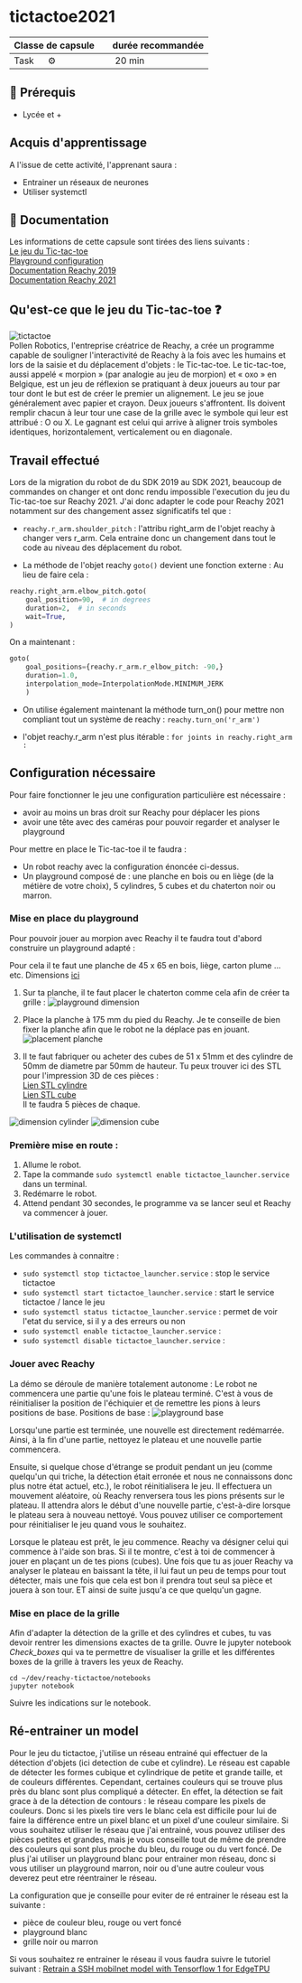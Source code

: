 # tictactoe2021

| Classe de capsule  | &emsp;durée recommandée |
|:-------------------|:------------------|
| Task  &emsp;  ⚙️  |&emsp; 20 min      |


## 🎒 Prérequis

- Lycée et +

## Acquis d'apprentissage
A l'issue de cette activité, l'apprenant saura : 
- Entrainer un réseaux de neurones
- Utiliser systemctl  

## 📗 Documentation

Les informations de cette capsule sont tirées des liens suivants :   
[Le jeu du Tic-tac-toe](https://fr.wikipedia.org/wiki/Tic-tac-toe)   
[Playground configuration](https://www.notion.so/TicTacToe-Guide-26937009c5dc4a7f950ede22c918d85a)  
[Documentation Reachy 2019](https://pollen-robotics.github.io/reachy-2019-docs/)  
[Documentation Reachy 2021](https://docs.pollen-robotics.com/)


## Qu'est-ce que le jeu du Tic-tac-toe ❓ 
![tictactoe](img/tictactoe.png)   
Pollen Robotics, l'entreprise créatrice de Reachy, a crée un programme capable de souligner l'interactivité de Reachy à la fois avec les humains et lors de la saisie et du déplacement d'objets : le Tic-tac-toe. 
Le tic-tac-toe, aussi appelé « morpion » (par analogie au jeu de morpion) et « oxo » en Belgique, est un jeu de réflexion se pratiquant à deux joueurs au tour par tour dont le but est de créer le premier un alignement. Le jeu se joue généralement avec papier et crayon. 
Deux joueurs s'affrontent. Ils doivent remplir chacun à leur tour une case de la grille avec le symbole qui leur est attribué : O ou X. Le gagnant est celui qui arrive à aligner trois symboles identiques, horizontalement, verticalement ou en diagonale.
  

## Travail effectué 
  
Lors de la migration du robot de du SDK 2019 au SDK 2021, beaucoup de commandes on changer et ont donc rendu impossible l'execution du jeu du Tic-tac-toe sur Reachy 2021. 
J'ai donc adapter le code pour Reachy 2021 notamment sur des changement assez significatifs tel que : 
* `reachy.r_arm.shoulder_pitch` : l'attribu right_arm de l'objet reachy à changer vers r_arm. Cela entraine donc un changement dans tout le code au niveau des déplacement du robot. 

* La méthode de l'objet reachy `goto()` devient une fonction externe : 
Au lieu de faire cela :  
```python
reachy.right_arm.elbow_pitch.goto(
    goal_position=90,  # in degrees
    duration=2,  # in seconds
    wait=True,
)
```
On a maintenant : 
```python
goto(
	goal_positions={reachy.r_arm.r_elbow_pitch: -90,}
	duration=1.0,
	interpolation_mode=InterpolationMode.MINIMUM_JERK
	)
```

* On utilise également maintenant la méthode turn_on() pour mettre non compliant tout un système de reachy : 
`reachy.turn_on('r_arm')`

* l'objet reachy.r_arm n'est plus itérable : 
`for joints in reachy.right_arm : `

## Configuration nécessaire 

Pour faire fonctionner le jeu une configuration particulière est nécessaire : 
* avoir au moins un bras droit sur Reachy pour déplacer les pions
* avoir une tête avec des caméras pour pouvoir regarder et analyser le playground

Pour mettre en place le Tic-tac-toe il te faudra : 
- Un robot reachy avec la configuration énoncée ci-dessus. 
- Un playground composé de : une planche en bois ou en liège (de la métière de votre choix), 5 cylindres, 5 cubes et du chaterton noir ou marron. 

### Mise en place du playground 

Pour pouvoir jouer au morpion avec Reachy il te faudra tout d'abord construire un playground adapté : 

Pour cela il te faut une planche de 45 x 65 en bois, liège, carton plume ... etc. Dimensions [ici](https://www.notion.so/Dimensions-setup-morpion-a032f56eb2f14702a75a1bb347bbd2dd)

1. Sur ta planche, il te faut placer le chaterton comme cela afin de créer ta grille :
![playground dimension](img/playground_grid.png)

2. Place la planche à 175 mm du pied du Reachy. Je te conseille de bien fixer la planche afin que le robot ne la déplace pas en jouant. 
![placement planche](img/playground_distance.png)

3. Il te faut fabriquer ou acheter des cubes de 51 x 51mm et des cylindre de 50mm de diametre par 50mm de hauteur. Tu peux trouver ici des STL pour l'impression 3D de ces pièces :  
[Lien STL cylindre](https://github.com/ta18/tictactoe2021/blob/main/playground/cylinder.stl)  
[Lien STL cube](https://github.com/ta18/tictactoe2021/blob/main/playground/cube.stl)   
Il te faudra 5 pièces de chaque. 

![dimension cylinder](img/dim_cylinder.png) ![dimension cube](img/dim_cube.png)


### Première mise en route : 

1. Allume le robot. 
2. Tape la commande `sudo systemctl enable tictactoe_launcher.service` dans un terminal. 
3. Redémarre le robot. 
4. Attend pendant 30 secondes, le programme va se lancer seul et Reachy va commencer à jouer. 

### L'utilisation de systemctl 

Les commandes à connaitre : 
* `sudo systemctl stop tictactoe_launcher.service` : stop le service tictactoe 
* `sudo systemctl start tictactoe_launcher.service` : start le service tictactoe / lance le jeu 
* `sudo systemctl status tictactoe_launcher.service` : permet de voir l'etat du service, si il y a des erreurs ou non 
* `sudo systemctl enable tictactoe_launcher.service` : 
* `sudo systemctl disable tictactoe_launcher.service` : 

### Jouer avec Reachy 

La démo se déroule de manière totalement autonome : 
Le robot ne commencera une partie qu'une fois le plateau terminé. C'est à vous de réinitialiser la position de l'échiquier et de remettre les pions à leurs positions de base.
Positions de base : 
![playground base](img/playground_base.png)

Lorsqu'une partie est terminée, une nouvelle est directement redémarrée. Ainsi, à la fin d'une partie, nettoyez le plateau et une nouvelle partie commencera.

Ensuite, si quelque chose d'étrange se produit pendant un jeu (comme quelqu'un qui triche, la détection était erronée et nous ne connaissons donc plus notre état actuel, etc.), le robot réinitialisera le jeu. Il effectuera un mouvement aléatoire, où Reachy renversera tous les pions présents sur le plateau. Il attendra alors le début d'une nouvelle partie, c'est-à-dire lorsque le plateau sera à nouveau nettoyé. Vous pouvez utiliser ce comportement pour réinitialiser le jeu quand vous le souhaitez.

Lorsque le plateau est prêt, le jeu commence. Reachy va désigner celui qui commence à l'aide son bras. Si il te montre, c'est à toi de commencer à jouer en plaçant un de tes pions (cubes). 
Une fois que tu as jouer Reachy va analyser le plateau en baissant la tête, il lui faut un peu de temps pour tout détecter, mais une fois que cela est bon il prendra tout seul sa pièce et jouera à son tour. 
ET ainsi de suite jusqu'a ce que quelqu'un gagne. 

### Mise en place de la grille 

Afin d'adapter la détection de la grille et des cylindres et cubes, tu vas devoir rentrer les dimensions exactes de ta grille. 
Ouvre le jupyter notebook *Check_boxes* qui va te permettre de visualiser la grille et les différentes boxes de la grille à travers les yeux de Reachy. 
```
cd ~/dev/reachy-tictactoe/notebooks
jupyter notebook 
```
Suivre les indications sur le notebook. 

## Ré-entrainer un model 

Pour le jeu du tictactoe, j'utilise un réseau entrainé qui effectuer de la détection d'objets (ici detection de cube et cylindre). 
Le réseau est capable de détecter les formes cubique et cylindrique de petite et grande taille, et de couleurs différentes. Cependant, certaines couleurs qui se trouve plus près du blanc sont plus compliqué a détecter. En effet, la détection se fait grace à de la détection de contours : le réseau compare les pixels de couleurs. Donc si les pixels tire vers le blanc cela est difficile pour lui de faire la différence entre un pixel blanc et un pixel d'une couleur similaire. 
Si vous souhaitez utiliser le réseau que j'ai entrainé, vous pouvez utiliser des pièces petites et grandes, mais je vous conseille tout de même de prendre des couleurs qui sont plus proche du bleu, du rouge ou du vert foncé. 
De plus j'ai utiliser un playground blanc pour entrainer mon réseau, donc si vous utiliser un playground marron, noir ou d'une autre couleur vous deverez peut etre réentrainer le réseau. 

La configuration que je conseille pour eviter de ré entrainer le réseau est la suivante : 
- pièce de couleur bleu, rouge ou vert foncé 
- playground blanc 
- grille noir ou marron 

Si vous souhaitez re entrainer le réseau il vous faudra suivre le tutoriel suivant : 
[Retrain a SSH mobilnet model with Tensorflow 1 for EdgeTPU](https://github.com/ta18/tod_tf1)
